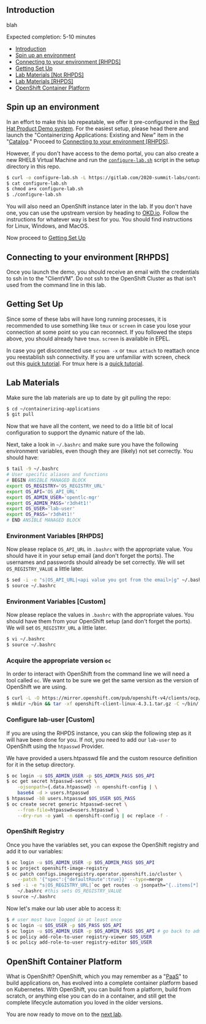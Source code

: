 ## Introduction

blah

Expected completion: 5-10 minutes

- [Introduction](#introduction)
- [Spin up an environment](#spin-up-an-environment)
- [Connecting to your environment [RHPDS]](#connecting-to-your-environment-rhpds)
- [Getting Set Up](#getting-set-up)
- [Lab Materials [Not RHPDS]](#lab-materials-not-rhpds)
- [Lab Materials [RHPDS]](#lab-materials-rhpds)
- [OpenShift Container Platform](#openshift-container-platform)

## Spin up an environment

In an effort to make this lab repeatable, we offer it pre-configured in the [Red Hat Product Demo system](https://rhpds.redhat.com). For the easiest setup, please head there and launch the "Containerizing Applications: Existing and New" item in the "[Catalog](https://rhpds.redhat.com/catalog/explorer)." Proceed to [Connecting to your environment [RHPDS]](#connecting-to-your-environment-rhpds).

However, if you don't have access to the demo portal, you can also create a new RHEL8 Virtual Machine and run the [`configure-lab.sh`](./setup/configure-lab.sh) script in the setup directory in this repo.

```bash
$ curl -o configure-lab.sh -L https://gitlab.com/2020-summit-labs/containerizing-applications/-/raw/master/labs/lab0/setup/configure-lab.sh
$ cat configure-lab.sh
$ chmod a+x configure-lab.sh
$ ./configure-lab.sh
```

You will also need an OpenShift instance later in the lab. If you don't have one, you can use the upstream version by heading to [OKD.io](https://www.okd.io/). Follow the instructions for whatever way is best for you. You should find instructions for Linux, Windows, and MacOS.

Now proceed to [Getting Set Up](#getting-set-up)


## Connecting to your environment [RHPDS]

Once you launch the demo, you should receive an email with the credentials to ssh in to the "ClientVM". Do not ssh to the OpenShift Cluster as that isn't used from the command line in this lab.

## Getting Set Up
Since some of these labs will have long running processes, it is recommended to use something like `tmux` or `screen` in case you lose your connection at some point so you can reconnect. If you followed the steps above, you should already have `tmux`. `screen` is available in EPEL. 

In case you get disconnected use `screen -x` or `tmux attach` to reattach once you reestablish ssh connectivity. If you are unfamiliar with screen, check out this [quick tutorial](https://www.mattcutts.com/blog/a-quick-tutorial-on-screen/). For tmux here is a [quick tutorial](https://fedoramagazine.org/use-tmux-more-powerful-terminal/).

## Lab Materials

Make sure the lab materials are up to date by git pulling the repo:
```bash
$ cd ~/containerizing-applications
$ git pull
```

Now that we have all the content, we need to do a little bit of local configuration to support the dynamic nature of the lab.

Next, take a look in `~/.bashrc` and make sure you have the following environment variables, even though they are (likely) not set correctly. You should have:

 ```bash
$ tail -9 ~/.bashrc
# User specific aliases and functions
# BEGIN ANSIBLE MANAGED BLOCK
export OS_REGISTRY='OS_REGISTRY_URL'
export OS_API='OS_API_URL'
export OS_ADMIN_USER='opentlc-mgr'
export OS_ADMIN_PASS='r3dh4t1!'
export OS_USER='lab-user'
export OS_PASS='r3dh4t1!'
# END ANSIBLE MANAGED BLOCK
```

### Environment Variables [RHPDS]
Now please replace `OS_API_URL` in `.bashrc` with the appropriate value. You should have it in your setup email (and don't forget the ports). The usernames and passwords should already be set correctly.  We will set `OS_REGISTRY_VALUE` a little later.

```bash
$ sed -i -e "s|OS_API_URL|<api value you got from the email>|g" ~/.bashrc
$ source ~/.bashrc
```

### Environment Variables [Custom]
Now please replace the values in `.bashrc` with the appropriate values. You should have them from your OpenShift setup (and don't forget the ports). We will set `OS_REGISTRY_URL` a little later.

```bash
$ vi ~/.bashrc
$ source ~/.bashrc
```

### Acquire the appropriate version `oc`

In order to interact with OpenShift from the command line we will need a tool called `oc`. We want to be sure we get the same version as the version of OpenShift we are using.

```bash
$ curl -L -O https://mirror.openshift.com/pub/openshift-v4/clients/ocp/4.3.1/openshift-client-linux-4.3.1.tar.gz
$ mkdir ~/bin && tar -xf openshift-client-linux-4.3.1.tar.gz -C ~/bin/
```

### Configure lab-user [Custom]
If you are using the RHPDS instance, you can skip the following step as it will have been done for you. If not, you need to add our `lab-user` to OpenShift using the `htpasswd` Provider.   

We have provided a users.htpasswd file and the custom resource definition for it in the setup directory.

```bash
$ oc login -u $OS_ADMIN_USER -p $OS_ADMIN_PASS $OS_API
$ oc get secret htpasswd-secret \
    -ojsonpath={.data.htpasswd} -n openshift-config | \
    base64 -d > users.htpasswd
$ htpasswd -bB users.htpasswd $OS_USER $OS_PASS
$ oc create secret generic htpasswd-secret \
    --from-file=htpasswd=users.htpasswd \
    --dry-run -o yaml -n openshift-config | oc replace -f -
```

### OpenShift Registry
Once you have the variables set, you can expose the OpenShift registry and add it to our variables:

```bash
$ oc login -u $OS_ADMIN_USER -p $OS_ADMIN_PASS $OS_API
$ oc project openshift-image-registry
$ oc patch configs.imageregistry.operator.openshift.io/cluster \
    --patch '{"spec":{"defaultRoute":true}}' --type=merge
$ sed -i -e "s|OS_REGISTRY_URL|`oc get routes -o jsonpath="{..items[*].spec.host}"`|g" \
    ~/.bashrc #this sets OS_REGISTRY_VALUE
$ source ~/.bashrc
```

Now let's make our lab user able to access it:

```bash
$ # user most have logged in at least once
$ oc login -u $OS_USER -p $OS_PASS $OS_API 
$ oc login -u $OS_ADMIN_USER -p $OS_ADMIN_PASS $OS_API # go back to admin
$ oc policy add-role-to-user registry-viewer $OS_USER
$ oc policy add-role-to-user registry-editor $OS_USER
```

## OpenShift Container Platform

What is OpenShift? OpenShift, which you may remember as a "[PaaS](https://en.wikipedia.org/wiki/Platform_as_a_service)" to build applications on, has evolved into a complete container platform based on Kubernetes. With OpenShift, you can build from a platform, build from scratch, or anything else you can do in a container, and still get the complete lifecycle automation you loved in the older versions.

You are now ready to move on to the [next lab](../lab1/chapter1.md).
